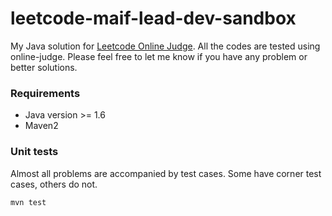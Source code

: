 # leetcode-maif-lead-dev-sandbox

My Java solution for [Leetcode Online Judge](https://oj.leetcode.com/problems/).
All the codes are tested using online-judge. Please feel free to let me know if you have any problem or better solutions.

### Requirements
* Java version >= 1.6
* Maven2

### Unit tests
Almost all problems are accompanied by test cases. Some have corner test cases, others do not. 
```
mvn test
```
